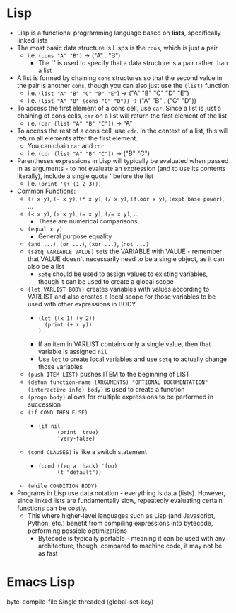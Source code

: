 # Lisp
- Lisp is a functional programming language based on **lists**, specifically linked lists
- The most basic data structure is Lisps is the `cons`, which is just a pair 
    - i.e. `(cons "A" "B")` -> ("A" . "B")
        - The '.' is used to specify that a data structure is a pair rather than a list
- A list is formed by chaining `cons` structures so that the second value in the pair is another `cons`, though you can also just use the `(list)` function
    - i.e. `(list "A" "B" "C" "D" "E"`) -> ("A" "B" "C" "D" "E")
    - i.e. `(list "A" "B" (cons "C" "D"))` -> ("A" "B" . ("C" "D"))
- To access the first element of a cons cell, use `car`. Since a list is just a chaining of cons cells, `car` on a list will return the first element of the list 
    - i.e. `(car (list "A" "B" "C"))` -> "A"
- To access the rest of a cons cell, use `cdr`. In the context of a list, this will return all elements after the first element.
    - You can chain `car` and `cdr`
    - i.e. `(cdr (list "A" "B" "C"))` -> ("B" "C")
- Parentheses expressions in Lisp will typically be evaluated when passed in as arguments - to not evaluate an expression (and to use its contents literally), include a single quote ' before the list
    - i.e. `(print '(+ (1 2 3)))`
- Common Functions:
    - `(+ x y)`, `(- x y)`, `(* x y)`, `(/ x y)`, `(floor x y)`, `(expt base power)`, ...
    - `(< x y)`, `(> x y)`, `(= x y)`, `(/= x y)`, ...
        - These are numerical comparisons
    - `(equal x y)`
        - General purpose equality
    - `(and ...)`, `(or ...)`, `(xor ...)`, `(not ...)`
    - `(setq VARIABLE VALUE)` sets the VARIABLE with VALUE - remember that VALUE doesn't necessarily need to be a single object, as it can also be a list
        - `setq` should be used to assign values to existing variables, though it can be used to create a global scope
    - `(let VARLIST BODY)` creates variables with values according to VARLIST and also creates a local scope for those variables to be used with other expressions in BODY
        -     (let ((x 1) (y 2))
                (print (+ x y))
              )
        - If an item in VARLIST contains only a single value, then that variable is assigned `nil`
        - Use `let` to create local variables and use `setq` to actually change those variables
    - `(push ITEM LIST)` pushes ITEM to the beginning of LIST
    - `(defun function-name (ARGUMENTS) "OPTIONAL DOCUMENTATION" (interactive info) body)` is used to create a function
    - `(progn body)` allows for multiple expressions to be performed in succession
    - `(if COND THEN ELSE)`
        -     (if nil
                    (print 'true)
                    'very-false)
    - `(cond CLAUSES)` is like a switch statement
        -     (cond ((eq a 'hack) 'foo)
                    (t "default"))
    - `(while CONDITION BODY)`
- Programs in Lisp use data notation - everything is data (lists). However, since linked lists are fundamentally slow, repeatedly evaluating certain functions can be costly.
    - This where higher-level languages such as Lisp (and Javascript, Python, etc.) benefit from compiling expressions into bytecode, performing possible optimizations
        - Bytecode is typically portable - meaning it can be used with any architecture, though, compared to machine code, it may not be as fast 

# Emacs Lisp
byte-compile-file
Single threaded
(global-set-key)